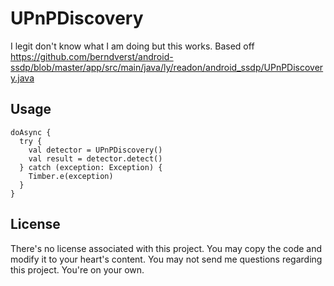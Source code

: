 # UPnPDiscovery

I legit don't know what I am doing but this works. Based off https://github.com/berndverst/android-ssdp/blob/master/app/src/main/java/ly/readon/android_ssdp/UPnPDiscovery.java

## Usage

```
doAsync {
  try {
    val detector = UPnPDiscovery()
    val result = detector.detect()
  } catch (exception: Exception) {
    Timber.e(exception)
  }
}
```

## License

There's no license associated with this project. You may copy the code and modify it to your heart's content. You may not send me questions regarding this project. You're on your own.
